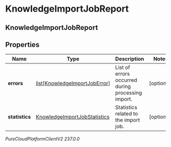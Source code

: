 # KnowledgeImportJobReport

## KnowledgeImportJobReport

## Properties

|Name | Type | Description | Notes|
|------------ | ------------- | ------------- | -------------|
| **errors** | [list[KnowledgeImportJobError]](KnowledgeImportJobError) | List of errors occurred during processing import. | [optional] |
| **statistics** | [KnowledgeImportJobStatistics](KnowledgeImportJobStatistics) | Statistics related to the import job. | [optional] |



_PureCloudPlatformClientV2 237.0.0_
